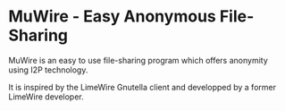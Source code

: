 # MuWire - Easy Anonymous File-Sharing

MuWire is an easy to use file-sharing program which offers anonymity using I2P technology.

It is inspired by the LimeWire Gnutella client and developped by a former LimeWire developer.
